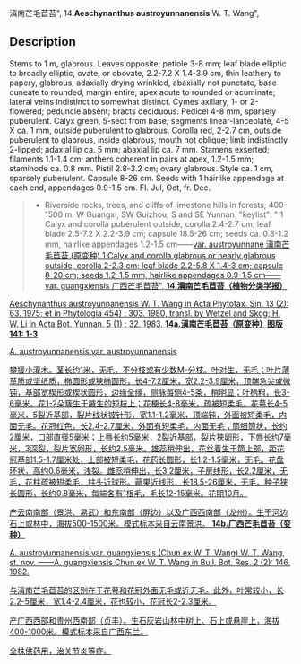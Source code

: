 滇南芒毛苣苔",
14.**Aeschynanthus austroyunnanensis** W. T. Wang",

## Description
Stems to 1 m, glabrous. Leaves opposite; petiole 3-8 mm; leaf blade elliptic to broadly elliptic, ovate, or obovate, 2.2-7.2 X 1.4-3.9 cm, thin leathery to papery, glabrous, adaxially drying wrinkled, abaxially not punctate, base cuneate to rounded, margin entire, apex acute to rounded or acuminate; lateral veins indistinct to somewhat distinct. Cymes axillary, 1- or 2-flowered; peduncle absent; bracts deciduous. Pedicel 4-8 mm, sparsely puberulent. Calyx green, 5-sect from base; segments linear-lanceolate, 4-5 X ca. 1 mm, outside puberulent to glabrous. Corolla red, 2-2.7 cm, outside puberulent to glabrous, inside glabrous, mouth not oblique; limb indistinctly 2-lipped; adaxial lip ca. 5 mm; abaxial lip ca. 7 mm. Stamens exserted; filaments 1.1-1.4 cm; anthers coherent in pairs at apex, 1.2-1.5 mm; staminode ca. 0.8 mm. Pistil 2.8-3.2 cm; ovary glabrous. Style ca. 1 cm, sparsely puberulent. Capsule 8-26 cm. Seeds with 1 hairlike appendage at each end, appendages 0.9-1.5 cm. Fl. Jul, Oct, fr. Dec.

> * Riverside rocks, trees, and cliffs of limestone hills in forests; 400-1500 m. W Guangxi, SW Guizhou, S and SE Yunnan.
  "keylist": "
1 Calyx and corolla puberulent outside, corolla 2.4-2.7 cm; leaf blade 2.5-7.2 X 2.2-3.9 cm; capsule 18.5-26 cm; seeds ca. 0.8-1.2 mm, hairlike appendages 1.2-1.5 cm——<a href='/info/Aeschynanthus austroyunnanensis var. austroyunnanensis?t=foc'>var. austroyunnane 滇南芒毛苣苔 (原变种)
1 Calyx and corolla glabrous or nearly glabrous outside, corolla 2-2.3 cm; leaf blade 2.2-5.8 X 1.4-3 cm; capsule 8-20 cm; seeds 1.2-1.5 mm, hairlike appendages 0.9-1.5 cm——<a href='/info/Aeschynanthus austroyunnanensis var. guangxiensis?t=foc'>var. guangxiensis 广西芒毛苣苔",
**14.滇南芒毛苣苔（植物分类学报）**

Aeschynanthus austroyunnanensis W. T. Wang in Acta Phytotax. Sin. 13 (2): 63. 1975; et in Phytologia 454) : 303. 1980, transl. by Wetzel and Skog; H. W. Li in Acta Bot. Yunnan. 5 (1) : 32. 1983.
**14a.滇南芒毛苣苔（原变种）图版141: 1-3**

A. austroyunnanensis var. austroyunnanensis

攀援小灌木。茎长约1米，无毛，不分枝或有少数M-分枝。叶对生，无毛；叶片薄革质或坚纸质，椭圆形或狭椭圆形，长4-7.2厘米，宽2.2-3.9厘米，顶端急尖或微钝，基部宽楔形或楔状圆形，边缘全缘，侧脉每侧4-5条，稍明显；叶柄粗，长3-6毫米。花1-2朵簇生于腋生的短枝上；花梗长4-8毫米，疏被短柔毛。花萼长4-5毫米，5裂近基部，裂片线状披针形，宽1.1-1.2毫米，顶端钝，外面被短柔毛，内面无毛。花冠红色，长2.4-2.7厘米，外面有短柔毛，内面无毛；筒细筒状，长约2厘米，口部直径5毫米；上唇长约5毫米，2裂近基部，裂片狭卵形，下唇长约7毫米，3深裂，裂片宽卵形，长约2.5毫米。雄蕊稍伸出，花丝着生于筒上部，距花冠基部1.5-1.7厘米处，上部被短柔毛，花药长圆形，长1.2-1.5毫米，无毛。花盘环状，高约0.6毫米，浅裂。雌蕊稍伸出，长3.2厘米，子房线形，长2.2厘米，无毛，花柱疏被短柔毛，柱头近球形。蒴果近线形，长18.5-26厘米，无毛。种子狭长圆形，长约0.8毫米，每端各有1根毛，毛长12-15毫米。花期10月。

产云南南部（景洪、易武）和东南部（屏边）以及广西西南部（龙州）。生于河边石上或林中，海拔500-1500米。模式标本采自云南景洪。
**14b.广西芒毛苣苔（变种）**

A. austroyunnanensis var. guangxiensis (Chun ex W. T. Wang) W. T. Wang, st. nov. ——A. guangxiensis Chun ex W. T. Wang in Bull. Bot. Res. 2 (2): 146. 1982.

与滇南芒毛苣苔的区别在于花萼和花冠外面无毛或近无毛。此外，叶常较小，长2.2-5厘米，宽1.4-2.4厘米，花也较小，花冠长2-2.3厘米。

产广西西部和贵州西南部（贞丰）。生石灰岩山林中树上、石上或悬崖上，海拔400-1000米。模式标本采自广西东兰。

全株供药用，治关节炎等症。

